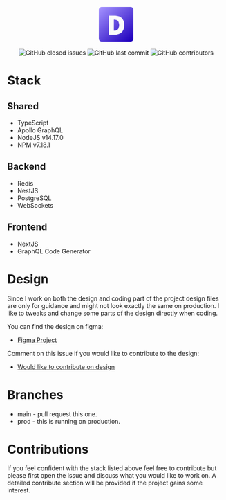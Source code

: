 <a href="https://derum.pl">
  <p align="center">
    <img height=80 src="https://raw.githubusercontent.com/schriker/derum/main/frontend/public/og_image.png"/>
  </p>
</a>

<p align="center">
  <img alt="GitHub closed issues" src="https://img.shields.io/github/issues-closed/schriker/derum?style=flat-square">
  <img alt="GitHub last commit" src="https://img.shields.io/github/last-commit/schriker/derum?style=flat-square">
  <img alt="GitHub contributors" src="https://img.shields.io/github/contributors/schriker/derum?style=flat-square">
</p>

# Stack

## Shared

- TypeScript
- Apollo GraphQL
- NodeJS v14.17.0
- NPM v7.18.1

## Backend

- Redis
- NestJS
- PostgreSQL
- WebSockets

## Frontend

- NextJS
- GraphQL Code Generator

# Design

Since I work on both the design and coding part of the project design files are only for guidance and might not look exactly the same on production. I like to tweaks and change some parts of the design directly when coding.

You can find the design on figma:
- [Figma Project](https://www.figma.com/file/4FNOok2FZt2DetpgUZVkSG/Derum) 

Comment on this issue if you would like to contribute to the design:
- [Would like to contribute on design](https://github.com/schriker/derum/issues/1)

# Branches

- main - pull request this one.
- prod - this is running on production.

# Contributions

If you feel confident with the stack listed above feel free to contribute but please first open the issue and discuss what you would like to work on. A detailed contribute section will be provided if the project gains some interest.
